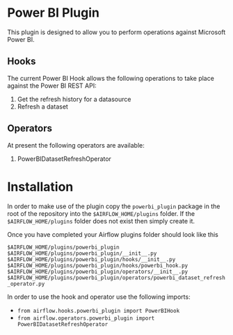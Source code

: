 # Power BI Plugin

This plugin is designed to allow you to perform operations against Microsoft Power BI.

## Hooks

The current Power BI Hook allows the following operations to take place against the Power BI REST API:

1. Get the refresh history for a datasource
1. Refresh a dataset

## Operators

At present the following operators are available:

1. PowerBIDatasetRefreshOperator

# Installation

In order to make use of the plugin copy the `powerbi_plugin` package in the root of the repository into 
the `$AIRFLOW_HOME/plugins` folder. If the `$AIRFLOW_HOME/plugins` folder does not exist then simply create it. 

Once you have completed your Airflow plugins folder should look like this

`$AIRFLOW_HOME/plugins/powerbi_plugin` 
`$AIRFLOW_HOME/plugins/powerbi_plugin/__init__.py` 
`$AIRFLOW_HOME/plugins/powerbi_plugin/hooks/__init__.py` 
`$AIRFLOW_HOME/plugins/powerbi_plugin/hooks/powerbi_hook.py` 
`$AIRFLOW_HOME/plugins/powerbi_plugin/operators/__init__.py` 
`$AIRFLOW_HOME/plugins/powerbi_plugin/operators/powerbi_dataset_refresh_operator.py` 

In order to use the hook and operator use the following imports:
- `from airflow.hooks.powerbi_plugin import PowerBIHook`
- `from airflow.operators.powerbi_plugin import PowerBIDatasetRefreshOperator`



